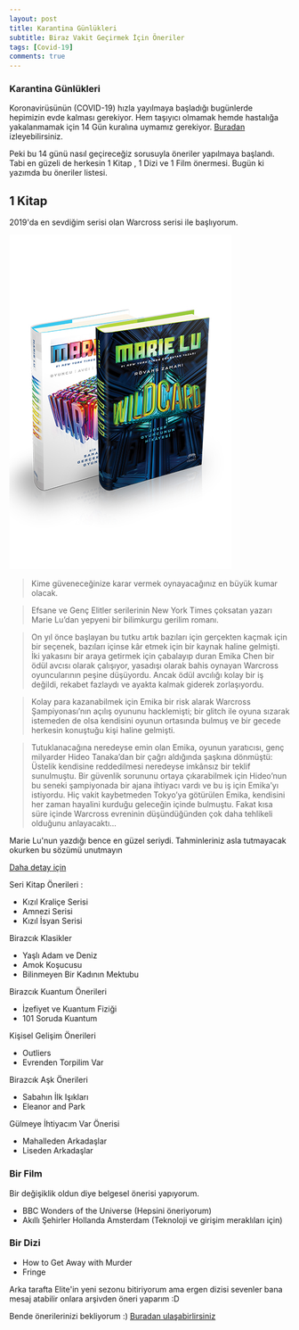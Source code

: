 ```yaml
---
layout: post
title: Karantina Günlükleri
subtitle: Biraz Vakit Geçirmek İçin Öneriler
tags: [Covid-19]
comments: true
---
```


### Karantina Günlükleri

Koronavirüsünün  (COVID-19) hızla yayılmaya başladığı bugünlerde hepimizin evde kalması gerekiyor. Hem taşıyıcı olmamak hemde hastalığa yakalanmamak için 14 Gün kuralına uymamız gerekiyor. [Buradan](https://twitter.com/drfahrettinkoca/status/1239619552662761474?s=20 "Buradan") izleyebilirsiniz.

Peki bu 14 günü nasıl geçireceğiz sorusuyla öneriler yapılmaya başlandı. Tabi en güzeli de herkesin 1 Kitap , 1 Dizi ve 1 Film önermesi. 
Bugün ki yazımda bu öneriler listesi.

## 1 Kitap

2019'da en sevdiğim serisi olan Warcross serisi ile başlıyorum.

![](/img/marielu.jpg)

>  Kime güveneceğinize karar vermek oynayacağınız en büyük kumar olacak.

> Efsane ve Genç Elitler serilerinin New York Times çoksatan yazarı Marie Lu’dan yepyeni bir bilimkurgu gerilim romanı.

> On yıl önce başlayan bu tutku artık bazıları için gerçekten kaçmak için bir seçenek, bazıları içinse kâr etmek için bir kaynak haline gelmişti. İki yakasını bir araya getirmek için çabalayıp duran Emika Chen bir ödül avcısı olarak çalışıyor, yasadışı olarak bahis oynayan Warcross oyuncularının peşine düşüyordu. Ancak ödül avcılığı kolay bir iş değildi, rekabet fazlaydı ve ayakta kalmak giderek zorlaşıyordu.

> Kolay para kazanabilmek için Emika bir risk alarak Warcross Şampiyonası’nın açılış oyununu hacklemişti; bir glitch ile oyuna sızarak istemeden de olsa kendisini oyunun ortasında bulmuş ve bir gecede herkesin konuştuğu kişi haline gelmişti.

> Tutuklanacağına neredeyse emin olan Emika, oyunun yaratıcısı, genç milyarder Hideo Tanaka’dan bir çağrı aldığında şaşkına dönmüştü: Üstelik kendisine reddedilmesi neredeyse imkânsız bir teklif sunulmuştu. Bir güvenlik sorununu ortaya çıkarabilmek için Hideo’nun bu seneki şampiyonada bir ajana ihtiyacı vardı ve bu iş için Emika’yı istiyordu. Hiç vakit kaybetmeden Tokyo’ya götürülen Emika, kendisini her zaman hayalini kurduğu geleceğin içinde bulmuştu. Fakat kısa süre içinde Warcross evreninin düşündüğünden çok daha tehlikeli olduğunu anlayacaktı…


Marie Lu'nun yazdığı bence en güzel seriydi. Tahminleriniz asla tutmayacak okurken bu sözümü unutmayın 

[Daha detay için ](https://www.kitapsepeti.com/urun/detay/kitap/mari%CC%87e-lu-2-ki%CC%87tap-takim-ci%CC%87ltli/1424808 "Daha detay için ")


Seri Kitap Önerileri :

- Kızıl Kraliçe Serisi 
- Amnezi Serisi
- Kızıl İsyan Serisi 

Birazcık Klasikler

- Yaşlı Adam ve Deniz 
- Amok Koşucusu 
- Bilinmeyen Bir Kadının Mektubu 

Birazcık Kuantum Önerileri 

- İzefiyet ve Kuantum Fiziği 
- 101 Soruda Kuantum

Kişisel Gelişim Önerileri

- Outliers
- Evrenden Torpilim Var

Birazcık Aşk Önerileri 

- Sabahın İlk Işıkları 
- Eleanor and Park

Gülmeye İhtiyacım Var Önerisi

- Mahalleden Arkadaşlar 
- Liseden Arkadaşlar

###  Bir Film

Bir değişiklik oldun diye belgesel önerisi yapıyorum. 

- BBC Wonders of the Universe (Hepsini öneriyorum)
- Akıllı Şehirler Hollanda Amsterdam (Teknoloji ve girişim meraklıları için)

### Bir Dizi

- How to Get Away with Murder 
- Fringe 

Arka tarafta Elite'in yeni sezonu bitiriyorum ama ergen dizisi sevenler bana mesaj atabilir onlara arşivden öneri yaparım :D




Bende önerilerinizi bekliyorum :)
[Buradan ulaşabirlirsiniz](https://twitter.com/Mervetafrali "buradan ulaşabirlirsiniz")
